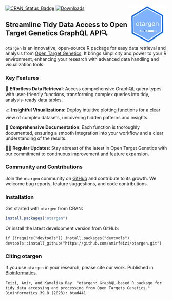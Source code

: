 # <img src="man/figures/logo.jpg" align="right" width="120" />

[![CRAN_Status_Badge](https://www.r-pkg.org/badges/version/otargen?color=blue)](https://CRAN.R-project.org/package=otargen)
[![Downloads](https://cranlogs.r-pkg.org/badges/otargen?color=yellow)](https://CRAN.R-project.org/package=otargen)

## Streamline Tidy Data Access to Open Target Genetics GraphQL API🔍
`otargen` is an innovative, open-source R package for easy data retrieval and analysis from [Open Target Genetics](https://genetics.opentargets.org). It brings simplicity and power to your R environment, enhancing your research with advanced data handling and visualization tools.

### Key Features
🚀 **Effortless Data Retrieval**: Access comprehensive GraphQL query types with user-friendly functions, transforming complex queries into tidy, analysis-ready data tables.

📈 **Insightful Visualizations**: Deploy intuitive plotting functions for a clear view of complex datasets, uncovering hidden patterns and insights.

📖 **Comprehensive Documentation**: Each function is thoroughly documented, ensuring a smooth integration into your workflow and a clear understanding of the results.

👨‍💻 **Regular Updates**: Stay abreast of the latest in Open Target Genetics with our commitment to continuous improvement and feature expansion.

### Community and Contributions
Join the `otargen` community on [GitHub](https://github.com/amirfeizi/otargen) and contribute to its growth. We welcome bug reports, feature suggestions, and code contributions.

### Installation
Get started with `otargen` from CRAN:
```r
install.packages("otargen")
```
Or install the latest development version from GitHub:
```
if (!require("devtools")) install.packages("devtools")
devtools::install_github("https://github.com/amirfeizi/otargen.git")
```
### Citing otargen
If you use `otargen` in your research, please cite our work. Published in [Bioinformatics](https://academic.oup.com/bioinformatics/article/39/8/btad441/7226507).
```
Feizi, Amir, and Kamalika Ray. "otargen: GraphQL-based R package for tidy data accessing and processing from Open Targets Genetics." Bioinformatics 39.8 (2023): btad441.
```

